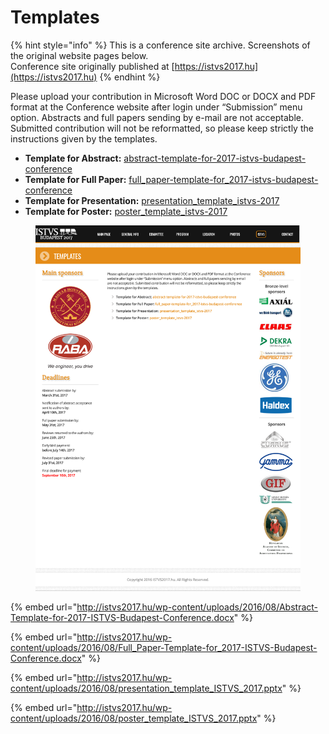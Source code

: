 # Templates

{% hint style="info" %}
This is a conference site archive. Screenshots of the original website pages below.\
Conference site originally published at [https://istvs2017.hu](https://istvs2017.hu)
{% endhint %}

Please upload your contribution in Microsoft Word DOC or DOCX and PDF format at the Conference website after login under “Submission” menu option. Abstracts and full papers sending by e-mail are not acceptable. Submitted contribution will not be reformatted, so please keep strictly the instructions given by the templates.

* **Template for Abstract:** [abstract-template-for-2017-istvs-budapest-conference](http://istvs2017.hu/wp-content/uploads/2016/08/Abstract-Template-for-2017-ISTVS-Budapest-Conference.docx)
* **Template for Full Paper:** [full\_paper-template-for\_2017-istvs-budapest-conference](http://istvs2017.hu/wp-content/uploads/2016/08/Full\_Paper-Template-for\_2017-ISTVS-Budapest-Conference.docx)
* **Template for Presentation:** [presentation\_template\_istvs-2017](http://istvs2017.hu/wp-content/uploads/2016/08/presentation\_template\_ISTVS\_2017.pptx)
* **Template for Poster:** [poster\_template\_istvs-2017](http://istvs2017.hu/wp-content/uploads/2016/08/poster\_template\_ISTVS\_2017.pptx)

<figure><img src="../.gitbook/assets/templates.png" alt=""><figcaption></figcaption></figure>

{% embed url="http://istvs2017.hu/wp-content/uploads/2016/08/Abstract-Template-for-2017-ISTVS-Budapest-Conference.docx" %}



{% embed url="http://istvs2017.hu/wp-content/uploads/2016/08/Full_Paper-Template-for_2017-ISTVS-Budapest-Conference.docx" %}





{% embed url="http://istvs2017.hu/wp-content/uploads/2016/08/presentation_template_ISTVS_2017.pptx" %}

{% embed url="http://istvs2017.hu/wp-content/uploads/2016/08/poster_template_ISTVS_2017.pptx" %}






